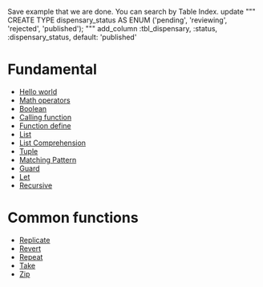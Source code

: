 Save example that we are done. You can search by Table Index.
    update """
      CREATE TYPE
        dispensary_status
      AS ENUM
        ('pending', 'reviewing', 'rejected', 'published');
    """
    add_column :tbl_dispensary, :status, :dispensary_status, default: 'published'

# Fundamental 

 - [Hello world](example/hello_world.hs)
 - [Math operators](example/math_operator.hs)
 - [Boolean](example/boolean.hs)
 - [Calling function](example/calling_function.hs)
 - [Function define](example/function_define.hs)
 - [List](example/list.hs)
 - [List Comprehension](example/list_comprehension.hs)
 - [Tuple](example/tuple.hs)
 - [Matching Pattern](example/matching_pattern.hs)
 - [Guard](example/guard.hs)
 - [Let](example/let.hs)
 - [Recursive](example/recursive.hs)

# Common functions 

 - [Replicate](example/common_functions/replicate.hs)
 - [Revert](example/common_functions/revert.hs)
 - [Repeat](example/common_functions/repeat.hs)
 - [Take](example/common_functions/take.hs)
 - [Zip](example/common_functions/zip.hs)
